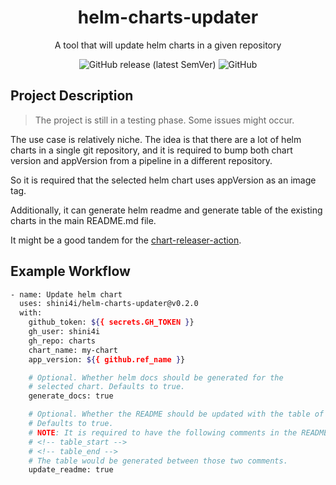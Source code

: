 <div align="center">

# helm-charts-updater

A tool that will update helm charts in a given repository

![GitHub release (latest SemVer)](https://img.shields.io/github/v/release/shini4i/helm-charts-updater?style=plastic)
![GitHub](https://img.shields.io/github/license/shini4i/helm-charts-updater?style=plastic)

</div>

## Project Description

> The project is still in a testing phase. Some issues might occur.

The use case is relatively niche. The idea is that there are a lot of helm charts in a single git
repository, and it is required to bump both chart version and appVersion from a pipeline in a different repository.

So it is required that the selected helm chart uses appVersion as an image tag.

Additionally, it can generate helm readme and generate table of the existing charts in the main README.md file.

It might be a good tandem for the [chart-releaser-action](https://github.com/helm/chart-releaser-action).

## Example Workflow

```bash
- name: Update helm chart
  uses: shini4i/helm-charts-updater@v0.2.0
  with:
    github_token: ${{ secrets.GH_TOKEN }}
    gh_user: shini4i
    gh_repo: charts
    chart_name: my-chart
    app_version: ${{ github.ref_name }}

    # Optional. Whether helm docs should be generated for the
    # selected chart. Defaults to true.
    generate_docs: true

    # Optional. Whether the README should be updated with the table of existing charts.
    # Defaults to true.
    # NOTE: It is required to have the following comments in the README.md file:
    # <!-- table_start -->
    # <!-- table_end -->
    # The table would be generated between those two comments.
    update_readme: true
